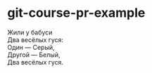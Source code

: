 # git-course-pr-example

Жили у бабуси  
Два весёлых гуся:  
Один — Серый,  
Другой — Белый,  
Два весёлых гуся.  
